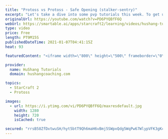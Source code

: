```yaml
---
title: "Protoss vs Protoss - Safe Opening (stalker-sentry)"
excerpt: "Let's take a dive into some pvp tutorials this week. To get us into the midgame safely, let's make sure to start off with a safe opening!  Build Order: ---------------------------- 14 pylon 16 gate 17 gas 18 gas 19 gate 21 cyber 22 pylon @100% cyber    stalker + sentry    warp gate #stalker-stalker Nexus"
originalUrl: https://youtube.com/watch?v=PD6PYQBfF6Q
webUrl: https://smartable.ai/apps/starcraft2/learning/videos/hushang-tutorials-protoss-vs-protoss-safe-opening-stalker-sentry/
type: video
price: Free
length: PT9M15S
publishedDateTime: 2021-01-07T04:41:15Z
heat: 93

featuredContent: "<iframe width=\"800\" height=\"500\" frameborder=\"0\" src=\"https://www.youtube.com/embed/PD6PYQBfF6Q\" allow=\"accelerometer; autoplay; encrypted-media; gyroscope; picture-in-picture\" allowfullscreen></iframe>"

provider:
  name: HuShang Tutorials
  domain: hushangcoaching.com

topics:
  - StarCraft 2
  - Protoss

images:
  - url: https://i.ytimg.com/vi/PD6PYQBfF6Q/maxresdefault.jpg
    width: 1280
    height: 720
    isCached: true

secured: "rrsB58ZfDxtwuSH/hyt5btT9Qh6maH6vBmj5SWpxQdg5WqPw67WlypVFK3gKcvW8PQQjH5Lhwc43uKIgfFMDR5rKgoOa6cicTjK1JCfZTccRvmLDXSIOokSTTKKQu3aXAiCpNJJI++VwoY7r3WGugw1fo3p6hrHU0xvi9yIMdYiuc/VFRBDHdM/6d7vWFI+tnoOcgYL4c1zpeADtIMwUx7gYmOK5SlliiYoRUmftJgO0UFB/G9txpwO3WhIVJFj5vuqVMjFdC3zOWPjPhtEnapwM+V9Y5Zd8Fm1JqdUf/7jYwJVU6ZXOwkPIFS9KGXg9xzAhFZlUSuwqGSOGDe+5UnDzsMcS7KdSD4qYDqE8Nucu7eO2Z+GlBmdMDEr9WtuDoFCi1tesYRijSxVxdcmYVOyT8BNsqnm05skRI03valE=;0G9S5K2ILLH82fh8zSIeZw=="
---
```


